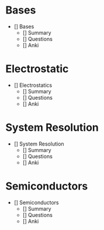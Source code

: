 # Bases
- [] Bases
    - [] Summary
    - [] Questions
    - [] Anki

# Electrostatic
- [] Electrostatics
    - [] Summary
    - [] Questions
    - [] Anki

# System Resolution
- [] System Resolution
    - [] Summary
    - [] Questions
    - [] Anki

# Semiconductors
- [] Semiconductors
    - [] Summary
    - [] Questions
    - [] Anki